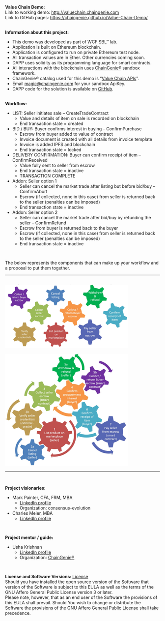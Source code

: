 <B>Value Chain Demo:</B><br/>
Link to working demo: <a href="http://chaingenie.com">http://valuechain.chaingenie.com</a><br/>
Link to GitHub pages: <a href="https://chaingenie.github.io/Value-Chain-Demo/">https://chaingenie.github.io/Value-Chain-Demo/</a>
<br/><br/>

<b>Information about this project:</b>
-	This demo was developed as part of WCF SBL™ lab.
-	Application is built on Ethereum blockchain.
-	Application is configured to run on private Ethereum test node.
-	All transaction values are in Ether.  Other currencies coming soon.
-	DAPP uses solidity as its programming language for smart contracts.
-	All interactions with the blockchain uses <a href="http://chaingenie.com">ChainGenie®</a> sandbox framework.
-	ChainGenie® catalog used for this demo is “<a href="http://chaingenie.com/demo.html">Value Chain APIs</a>”.
-	Email magic@chaingenie.com for your sandbox ApiKey.
-	DAPP code for the solution is available on <a href="https://github.com/ChainGenie/Value-Chain-Demo">GitHub</a>.
<br/><br/>

<b>Workflow:</b>
- LIST: Seller initiates sale – CreateTradeContract
   	- Value and details of item on sale is recorded on blockchain
   	- End transaction state = created
-	BID / BUY: Buyer confirms interest in buying – ConfirmPurchase
  	- Escrow from buyer added to value of contract
  	- Invoice document is created with all details from invoice template
  	- Invoice is added IPFS and blockchain
  	- End transaction state = locked
-	DELIVERY CONFIRMATION: Buyer can confirm receipt of item – ConfirmReceived
  	- Value fully sent to seller from escrow
  	- End transaction state = inactive
    - TRANSACTION COMPLETE
-	Addon: Seller option 1
    - Seller can cancel the market trade after listing but before bid/buy – ConfirmAbort
  	- Escrow (if collected, none in this case) from seller is returned back to the seller (penalties can be imposed)
  	- End transaction state = inactive
-	Addon: Seller option 2
    - Seller can cancel the market trade after bid/buy by refunding the seller – ConfirmRefund
  	- Escrow from buyer is returned back to the buyer
    - Escrow (if collected, none in this case) from seller is returned back to the seller (penalties can be imposed)
  	- End transaction state = inactive

<br/>

The below represents the components that can make up your workflow and a proposal to put them together. <br>
<hr/>
<br/><img src="https://github.com/ChainGenie/Value-Chain-Demo/blob/master/images/components.JPG" width="400" /><br/>
<br/><img src="https://github.com/ChainGenie/Value-Chain-Demo/blob/master/images/workflow.JPG" width="400" />
<hr/>

<br/>

<b>Project visionaries:</b><br>
- Mark Painter, CFA, FRM, MBA
  - <a href="https://www.linkedin.com/in/william-mark-painter-2366b462">LinkedIn profile</a>
  - Organization: consensus-evolution
- Charles Meier, MBA
  - <a href="https://www.linkedin.com/in/charles-meier-20836593">LinkedIn profile</a>
<br/>

<b>Project mentor / guide:</b><br>
- Usha Krishnan
  - <a href="https://www.linkedin.com/in/upriya">LinkedIn profile</a>
  - Organization: <a href="http://chaingenie.com">ChainGenie®</a>
<br/>

<b>License and Software Versions: </b><a href="https://github.com/ChainGenie/Value-Chain-Demo/blob/master/LICENSE">License</a>
<BR/>
Should you have installed the open source version of the Software that version of the Software is subject to this EULA as well as the terms of the GNU Affero General Public License version 3 or later. 
<br/>
Please note, however, that as an end user of the Software the provisions of this EULA shall prevail. Should You wish to change or distribute the Software the provisions of the GNU Affero General Public License shall take precedence.
